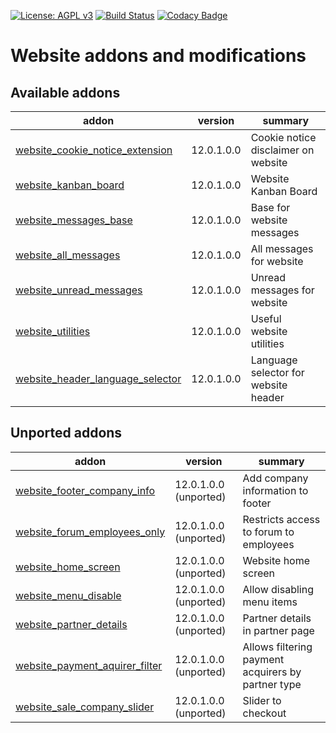 [![License: AGPL v3](https://img.shields.io/badge/License-AGPL%20v3-blue.svg)](https://www.gnu.org/licenses/agpl-3.0)
[![Build Status](https://travis-ci.org/Tawasta/website.svg?branch=12.0)](https://travis-ci.org/Tawasta/website)
[![Codacy Badge](https://api.codacy.com/project/badge/Grade/1f97df93cec14cda8b8f1b7523a1b632)](https://www.codacy.com/app/Tawasta/website?utm_source=github.com&amp;utm_medium=referral&amp;utm_content=Tawasta/website&amp;utm_campaign=Badge_Grade)


Website addons and modifications
================================

[//]: # (addons)

Available addons
----------------
addon | version | summary
--- | --- | ---
[website_cookie_notice_extension](website_cookie_notice_extension/) | 12.0.1.0.0 | Cookie notice disclaimer on website
[website_kanban_board](website_kanban_board/) | 12.0.1.0.0 | Website Kanban Board
[website_messages_base](website_messages_base/) | 12.0.1.0.0 | Base for website messages
[website_all_messages](website_all_messages/) | 12.0.1.0.0 | All messages for website
[website_unread_messages](website_unread_messages/) | 12.0.1.0.0 | Unread messages for website
[website_utilities](website_utilities/) | 12.0.1.0.0 | Useful website utilities
[website_header_language_selector](website_header_language_selector/) | 12.0.1.0.0 | Language selector for website header

Unported addons
---------------
addon | version | summary
--- | --- | ---
[website_footer_company_info](website_footer_company_info/) | 12.0.1.0.0 (unported) | Add company information to footer
[website_forum_employees_only](website_forum_employees_only/) | 12.0.1.0.0 (unported) | Restricts access to forum to employees
[website_home_screen](website_home_screen/) | 12.0.1.0.0 (unported) | Website home screen
[website_menu_disable](website_menu_disable/) | 12.0.1.0.0 (unported) | Allow disabling menu items
[website_partner_details](website_partner_details/) | 12.0.1.0.0 (unported) | Partner details in partner page
[website_payment_aquirer_filter](website_payment_aquirer_filter/) | 12.0.1.0.0 (unported) | Allows filtering payment acquirers by partner type
[website_sale_company_slider](website_sale_company_slider/) | 12.0.1.0.0 (unported) | Slider to checkout

[//]: # (end addons)
